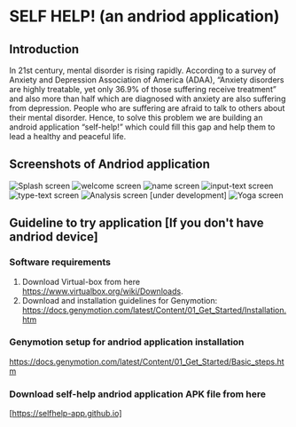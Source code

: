 # SELF HELP! (an andriod application)

## Introduction

In 21st century, mental disorder is rising rapidly. According to a survey of Anxiety and Depression Association of America (ADAA), “Anxiety disorders are highly treatable, yet only 36.9% of those suffering receive treatment” and also more than half which are diagnosed with anxiety are also suffering from depression. People who are suffering are afraid to talk to others about their mental disorder.
Hence, to solve this problem we are building an android application “self-help!” which could fill this gap and help them to lead a healthy and peaceful life.

## Screenshots of Andriod application

![Splash screen](/img/img-0.png?raw=true "Splash Screen")
![welcome screen](/img/img-1.png?raw=true "Welcome")
![name screen](/img/img-2.png?raw=true "Name")
![input-text screen](/img/img-3.png?raw=true "Input-text")
![type-text screen](/img/img-4.png?raw=true "Typing-text")
![Analysis screen](/img/img-5.png?raw=true "Show Analysis") [under development]
![Yoga screen](/img/img-6.png?raw=true "Yoga")

## Guideline to try application [If you don't have andriod device]
### Software requirements
1. Download Virtual-box from here https://www.virtualbox.org/wiki/Downloads.
2. Download and installation guidelines for Genymotion: https://docs.genymotion.com/latest/Content/01_Get_Started/Installation.htm

### Genymotion setup for andriod application installation
https://docs.genymotion.com/latest/Content/01_Get_Started/Basic_steps.htm


### Download self-help andriod application APK file from here 
[https://selfhelp-app.github.io]
